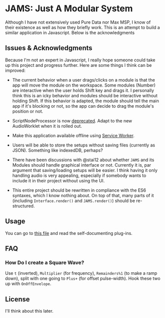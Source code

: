 JAMS: Just A Modular System
====

Although I have not extensively used Pure Data nor Max MSP, I know of their existence as well as how they briefly work. This is an attempt to build a similar application in Javascript. Below is the acknowledgments

## Issues & Acknowledgments

Because I'm not an expert in Javascript, I really hope someone could take up this project and progress further. Here are some things I think can be improved:

* The current behavior when a user drags/clicks on a module is that the app will move the module on the workspace. Some modules (Number) are interactive when the user holds Shift key and drags it. I personally think this is an icky behavior and modules should be interactive without holding Shift. If this behavior is adapted, the module should tell the main app if it's blocking or not, so the app can decide to drag the module's position or not.

* ScriptNodeProcessor is now [deprecated](https://webaudio.github.io/web-audio-api/#the-scriptprocessornode-interface---deprecated). Adapt to the new AudioWorklet when it is rolled out.

* Make this application available offline using [Service Worker](https://developer.mozilla.org/en-US/docs/Web/API/Service_Worker_API).

* Users will be able to store the setups without saving files (currently as JSON). Something like indexedDB, perhaps?

* There have been discussions with @stai12 about whether `JAMS` and its Modules should handle graphical interface or not. Currently it is, par argument that saving/loading setups will be easier. I think having it only handling audio is very appealing, especially if somebody wants to include it in their project without using the UI.

* This entire project should be rewritten in compliance with the ES6 syntaxes, which I know nothing about. On top of that, many parts of it (including `Interface.render()` and `JAMS.render()`) should be re-structured.

## Usage

You can go to [this file](.lib/jams.plugins.js) and read the self-documenting plug-ins.

## FAQ

### How Do I create a Square Wave?

Use `t` (inverted), `Multiplier` (for frequency), `Remainders%1` (to make a ramp down), split with one going to `Plus+` (for offset pulse-width). Hook these two up with `OnOffEnvelope`. 

## License

I'll think about this later. 